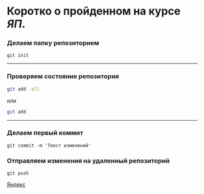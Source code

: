 # Коротко о пройденном на курсе _ЯП_.

### Делаем папку **репозиторием**

``` 
git init

```

---

### Проверяем состояние репозитория

``` bash
git add -all

```

или

``` bash
git add

```

---

### Делаем первый **коммит**

``` 
git commit -m 'Текст изменений'

```

### Отправляем изменения на удаленный репозиторий

```
git push

```
[Яндекс](https://www.yandex.ru)